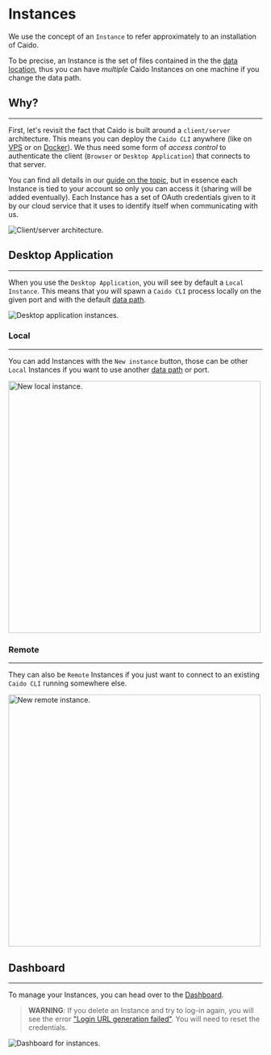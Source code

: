 # Instances

We use the concept of an `Instance` to refer approximately to an installation of Caido.

To be precise, an Instance is the set of files contained in the the [data location](/configuration/data_location.md), thus you can have _multiple_ Caido Instances on one machine if you change the data path.

## Why?

---

First, let's revisit the fact that Caido is built around a `client/server` architecture. This means you can deploy the `Caido CLI` anywhere (like on [VPS](/user_guide/vps.md) or on [Docker](/user_guide/docker.md)). We thus need some form of _access control_ to authenticate the client (`Browser` or `Desktop Application`) that connects to that server.

You can find all details in our [guide on the topic](/internals/authentication.md), but in essence each Instance is tied to your account so only you can access it (sharing will be added eventually). Each Instance has a set of OAuth credentials given to it by our cloud service that it uses to identify itself when communicating with us.

<img alt="Client/server architecture." src="/_images/client_server.png" no-shadow/>

## Desktop Application

---

When you use the `Desktop Application`, you will see by default a `Local Instance`. This means that you will spawn a `Caido CLI` process locally on the given port and with the default [data path](/configuration/data_location.md).

<img alt="Desktop application instances." src="/_images/instances_desktop.png" no-shadow/>

### Local

---

You can add Instances with the `New instance` button, those can be other `Local` Instances if you want to use another [data path](/configuration/data_location.md) or port.

<img alt="New local instance." src="/_images/instances_local.png" center width="500"/>

### Remote

---

They can also be `Remote` Instances if you just want to connect to an existing `Caido CLI` running somewhere else.

<img alt="New remote instance." src="/_images/instances_remote.png" center width="500"/>

## Dashboard

---

To manage your Instances, you can head over to the [Dashboard](https://dashboard.caido.io/instances).

> **WARNING**: If you delete an Instance and try to log-in again, you will see the error ["Login URL generation failed"](http://localhost:3000/common_errors.html#login-url-generation-failed). You will need to reset the credentials.

<img alt="Dashboard for instances." src="/_images/instances_dashboard.png"/>
